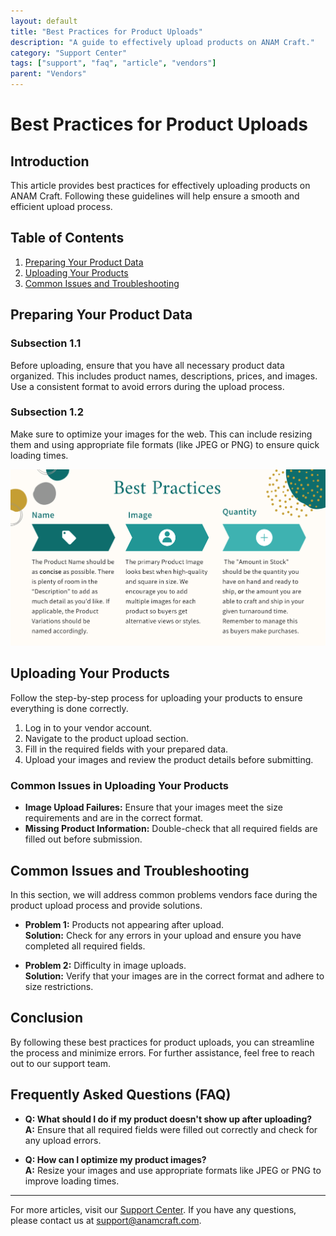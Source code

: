 ```yaml
---
layout: default
title: "Best Practices for Product Uploads"
description: "A guide to effectively upload products on ANAM Craft."
category: "Support Center"
tags: ["support", "faq", "article", "vendors"]
parent: "Vendors"
---
```


# Best Practices for Product Uploads

## Introduction

This article provides best practices for effectively uploading products on ANAM Craft. Following these guidelines will help ensure a smooth and efficient upload process.

## Table of Contents
1. [Preparing Your Product Data](#preparing-your-product-data)
2. [Uploading Your Products](#uploading-your-products)
3. [Common Issues and Troubleshooting](#common-issues-and-troubleshooting)

## Preparing Your Product Data

### Subsection 1.1

Before uploading, ensure that you have all necessary product data organized. This includes product names, descriptions, prices, and images. Use a consistent format to avoid errors during the upload process.

### Subsection 1.2

Make sure to optimize your images for the web. This can include resizing them and using appropriate file formats (like JPEG or PNG) to ensure quick loading times.

![Product Upload Example](/images/Screen_Shot_2021-09-06_at_4.png)

## Uploading Your Products

Follow the step-by-step process for uploading your products to ensure everything is done correctly. 

1. Log in to your vendor account.
2. Navigate to the product upload section.
3. Fill in the required fields with your prepared data.
4. Upload your images and review the product details before submitting.

### Common Issues in Uploading Your Products

- **Image Upload Failures:** Ensure that your images meet the size requirements and are in the correct format.
- **Missing Product Information:** Double-check that all required fields are filled out before submission.

## Common Issues and Troubleshooting

In this section, we will address common problems vendors face during the product upload process and provide solutions.

- **Problem 1:** Products not appearing after upload.  
  **Solution:** Check for any errors in your upload and ensure you have completed all required fields.

- **Problem 2:** Difficulty in image uploads.  
  **Solution:** Verify that your images are in the correct format and adhere to size restrictions.

## Conclusion

By following these best practices for product uploads, you can streamline the process and minimize errors. For further assistance, feel free to reach out to our support team.

## Frequently Asked Questions (FAQ)

- **Q: What should I do if my product doesn't show up after uploading?**  
  **A:** Ensure that all required fields were filled out correctly and check for any upload errors.

- **Q: How can I optimize my product images?**  
  **A:** Resize your images and use appropriate formats like JPEG or PNG to improve loading times.

---

For more articles, visit our [Support Center](https://support.anamcraft.com). If you have any questions, please contact us at [support@anamcraft.com](mailto:support@anamcraft.com).